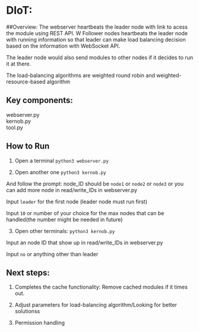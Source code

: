 # DIoT:
##Overview:
The webserver heartbeats the leader node with link to acess the module using REST API.
W
Follower nodes heartbeats the leader node with running information so that leader can make load balancing decision based on the information with WebSocket API. 

The leader node would also send modules to other nodes if it decides to run it at there.

The load-balancing algorithms are weighted round robin and weighted-resource-based algorithm

## Key components: 
webserver.py</br> kernob.py</br> tool.py</br>

## How to Run
1. Open a terminal 
```python3 webserver.py```

2. Open another one
```python3 kernob.py```

And follow the prompt:
node_ID should be ```node1``` or ```node2``` or ```node3``` or you can add more node in read/write_IDs in webserver.py

Input ```leader``` for the first node (leader node must run first)

Input ```10``` or number of your choice for the max nodes that can be handled(the number might be needed in future)

3. Open other terminals:
```python3 kernob.py```

Input an node ID that show up in read/write_IDs in webserver.py

Input ```no``` or anything other than leader

## Next steps:
1. Completes the cache functionality: Remove cached modules if it times out.

2. Adjust parameters for load-balancing algorithm/Looking for better solutionss

3. Permission handling